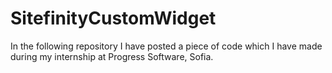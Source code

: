 # SitefinityCustomWidget
In the following repository I have posted a piece of code which I have made during my internship at Progress Software, Sofia.
